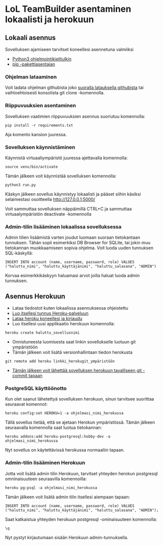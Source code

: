 # LoL TeamBuilder asentaminen lokaalisti ja herokuun

## Lokaali asennus

Sovelluksen ajamiseen tarvitset koneellesi asennetuna valmiiksi
- [Python3 ohjelmointikielitulkin](https://www.python.org/downloads/)
- [pip -pakettiasentajan](https://pip.pypa.io/en/stable/)

### Ohjelman lataaminen

Voit ladata ohjelman githubista joko [suoralla latauksella githubista](https://github.com/EgoTastic/tsoha-lolteam) tai vaihtoehtoisesti konsolista git clone -komennolla.

### Riippuvuuksien asentaminen 

Sovelluksen vaatimien riippuvuuksien asennus suoriutuu komennolla: 

```
pip install -r requirements.txt
```

Aja komento kansion juuressa.

### Sovelluksen käynnistäminen

Käynnistä virtuaaliympäristö juuressa ajettavalla komennolla:

```
source venv/bin/activate
```

Tämän jälkeen voit käynnistää sovelluksen komennolla:

```
python3 run.py
```
Käskyn jälkeen sovellus käynnistyy lokaalisti ja pääset siihin käsiksi selaimestasi osoitteella http://127.0.0.1:5000/

Voit sammuttaa sovelluksen näppäimillä CTRL+C ja sammuttaa virtuaalympäristön deactivate -komennolla

### Admin-tilin lisääminen lokaalissa sovelluksessa

Admin tilien lisäämistä varten joudut luomaan suoraan tietokantaan tunnuksen. Tähän sopii esimerkiksi DB Browser for SQLite, tai jokin muu tietokannan muokkaamiseen sopiva ohjelma.
Voit luoda uuden tunnuksen SQL-käskyllä:

```
INSERT INTO account (name, username, password, role) VALUES ("haluttu_nimi", "haluttu_käyttäjänimi", "haluttu_salasana", "ADMIN")
```
Korvaa esimerkkikäskyyn haluamasi arvot joilla haluat luoda admin tunnuksen.

## Asennus Herokuun

- Lataa tiedostot kuten lokaalissa asennuksessa ohjeistettu
- [Luo itsellesi tunnus Heroku-palveluun](https://www.heroku.com/)
- [Lataa heroku koneellesi ja kirjaudu](https://devcenter.heroku.com/articles/heroku-cli#download-and-install)
- Luo itsellesi uusi applikaatio herokuun komennolla:

```
heroku create haluttu_sovellusnimi
```

- Onnistuneesta luomisesta saat linkin sovellukselle luotuun git ympäristöön
- Tämän jälkeen voit lisätä versionhallintaan tiedon herokusta

```
git remote add heroku linkki_herokugit_ympäristöön
```

- [Tämän jälkeen voit lähettää sovelluksen herokuun tavalliseen git -commit tapaan](https://help.github.com/en/github/managing-files-in-a-repository/adding-a-file-to-a-repository-using-the-command-line)

### PostgreSQL käyttöönotto

Kun olet saanut lähetettyä sovelluksen herokuun, sinun tarvitsee suorittaa seuraavat komennot:

```
heroku config:set HEROKU=1 -a ohjelmasi_nimi_herokussa
```

Tällä sovellus tietää, että se ajetaan Herokun ympäristössä. Tämän jälkeen seuraavalla komennolla saat luotua tietokannan:

```
heroku addons:add heroku-postgresql:hobby-dev -a ohjelmasi_nimi_herokussa
```
Nyt sovellus on käytettävissä herokussa normaaliin tapaan.

### Admin-tilin lisääminen Herokuun

Jotta voit lisätä admin tilin Herokuun, tarvitset yhteyden herokun postgresql omninaisuuteen seuraavilla komennoilla:

```
heroku pg:psql -a ohjelmasi_nimi_herokussa
```

Tämän jälkeen voit lisätä admin tilin itsellesi aiempaan tapaan:

```
INSERT INTO account (name, username, password, role) VALUES ("haluttu_nimi", "haluttu_käyttäjänimi", "haluttu_salasana", "ADMIN");
```

Saat katkaistua yhteyden herokuun postgresql -ominaisuuteen komennolla:
```
\q
```
Nyt pystyt kirjautumaan sisään Herokuun admin-tunnuksella.